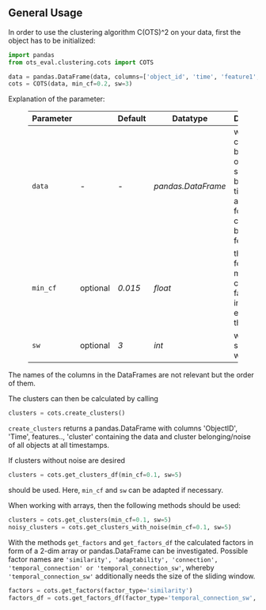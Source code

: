 ## General Usage

In order to use the clustering algorithm C(OTS)^2 on your data, first the object has to be initialized:

```python
import pandas
from ots_eval.clustering.cots import COTS

data = pandas.DataFrame(data, columns=['object_id', 'time', 'feature1', 'feature2'])
cots = COTS(data, min_cf=0.2, sw=3)
```

Explanation of the parameter:

<figure class="table"><table><thead><tr><th>Parameter</th><th><br data-cke-filler="true"></th><th>Default</th><th>Datatype</th><th>Description</th></tr></thead><tbody><tr><td><code>data</code></td><td>-</td><td>-</td><td><i>pandas.DataFrame</i></td><td>with first column being the objectID, second being the timestamp and following columns being the features</td></tr><tr><td><code>min_cf</code></td><td>optional</td><td><i>0.015</i></td><td><i>float</i></td><td>threshold for the minimum connection factor for inserting edges to the graph</td></tr><tr><td><code>sw</code></td><td>optional</td><td><i>3</i></td><td><i>int</i></td><td>width of sliding window</td></tr></tbody></table></figure>

The names of the columns in the DataFrames are not relevant but the order of them.

The clusters can then be calculated by calling

```python
clusters = cots.create_clusters()
```

`create_clusters` returns a pandas.DataFrame with columns 'ObjectID', 'Time', features.., 'cluster' containing the data and cluster belonging/noise of all objects at all timestamps.

If clusters without noise are desired

```python
clusters = cots.get_clusters_df(min_cf=0.1, sw=5)
```

should be used. Here, `min_cf` and `sw` can be adapted if necessary.

When working with arrays, then the following methods should be used:

```python
clusters = cots.get_clusters(min_cf=0.1, sw=5)
noisy_clusters = cots.get_clusters_with_noise(min_cf=0.1, sw=5)
```

With the methods `get_factors` and `get_factors_df` the calculated factors in form of a 2-dim array or pandas.DataFrame can be investigated. Possible factor names are `'similarity', 'adaptability', 'connection', 'temporal_connection' or
'temporal_connection_sw'`, whereby `'temporal_connection_sw'` additionally needs the size of the sliding window.
                                
```python
factors = cots.get_factors(factor_type='similarity')
factors_df = cots.get_factors_df(factor_type='temporal_connection_sw', sw=3)
```                      